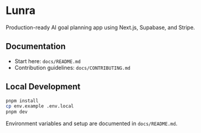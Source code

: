 # Lunra

Production-ready AI goal planning app using Next.js, Supabase, and Stripe.

## Documentation

- Start here: `docs/README.md`
- Contribution guidelines: `docs/CONTRIBUTING.md`

## Local Development

```bash
pnpm install
cp env.example .env.local
pnpm dev
```

Environment variables and setup are documented in `docs/README.md`.
